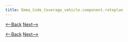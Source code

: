 ```yaml
---
title: Emma_Code_Coverage_vehicle.component.rateplan
---
```

[<--Back]({{site.pagesurl}}/Emma_Code_Coverage_vehicle.component.vehicletype) [Next-->]({{site.pagesurl}}/Emma_Code_Coverage_vehicle.reference)



[<--Back]({{site.pagesurl}}/Emma_Code_Coverage_vehicle.component.vehicletype) [Next-->]({{site.pagesurl}}/Emma_Code_Coverage_vehicle.reference)
